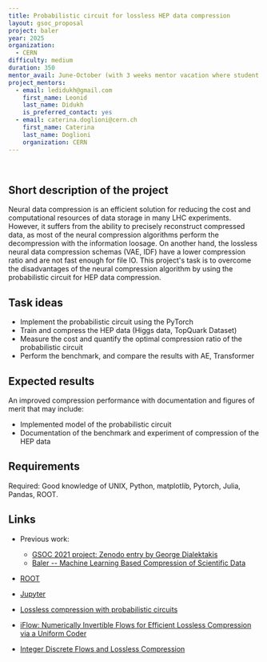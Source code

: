 ```yaml
---
title: Probabilistic circuit for lossless HEP data compression
layout: gsoc_proposal
project: baler
year: 2025
organization:
  - CERN
difficulty: medium
duration: 350
mentor_avail: June-October (with 3 weeks mentor vacation where student will work independently with minimal guidance)
project_mentors:
  - email: ledidukh@gmail.com
    first_name: Leonid
    last_name: Didukh
    is_preferred_contact: yes
  - email: caterina.doglioni@cern.ch
    first_name: Caterina
    last_name: Doglioni
    organization: CERN
---
```

​
## Short description of the project
Neural data compression is an efficient solution for reducing the cost and computational resources of data storage in many LHC experiments.
However, it suffers from the ability to precisely reconstruct compressed data, as most of the neural compression algorithms perform the decompression with the information loosage.
On another hand, the lossless neural data compression schemas (VAE, IDF) have a lower compression ratio and are not fast enough for file IO.
This project's task is to overcome the disadvantages of the neural compression algorithm by using the probabilistic circuit for HEP data compression.

## Task ideas

* Implement the probabilistic circuit using the PyTorch
* Train and compress the HEP data (Higgs data, TopQuark Dataset)
* Measure the cost and quantify the optimal compression ratio of the probabilistic circuit
* Perform the benchmark, and compare the results with AE, Transformer

## Expected results

An improved compression performance with documentation and figures of merit that may include:
  * Implemented model of the probabilistic circuit
  * Documentation of the benchmark and experiment of compression of the HEP data

## Requirements

Required: Good knowledge of UNIX, Python, matplotlib, Pytorch, Julia, Pandas, ROOT. 

## Links

* Previous work:
  
   * [GSOC 2021 project: Zenodo entry by George Dialektakis](https://zenodo.org/record/5482611#.Y-I28S2l3fa)
   * [Baler -- Machine Learning Based Compression of Scientific Data
](https://arxiv.org/abs/2305.02283)

 * [ROOT](https://root.cern/)
 * [Jupyter](http://jupyter.org)
 * [Lossless compression with probabilistic circuits](https://arxiv.org/pdf/2111.11632)
 * [iFlow: Numerically Invertible Flows for Efficient Lossless Compression via a Uniform Coder](https://arxiv.org/pdf/2111.00965)
 * [Integer Discrete Flows and Lossless Compression](https://arxiv.org/pdf/1905.07376)
   


